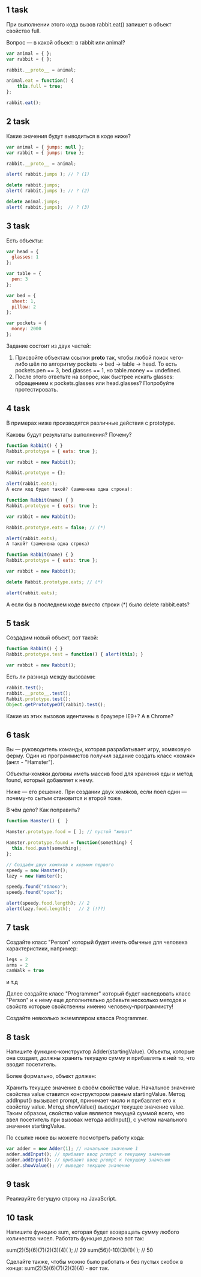 ## 1 task

При выполнении этого кода вызов rabbit.eat() запишет в объект свойство full.

Вопрос — в какой объект: в rabbit или animal?

```javascript
var animal = { };
var rabbit = { };

rabbit.__proto__ = animal;

animal.eat = function() {
    this.full = true;
};

rabbit.eat();
```

## 2 task

Какие значения будут выводиться в коде ниже?

```javascript
var animal = { jumps: null };
var rabbit = { jumps: true };

rabbit.__proto__ = animal;

alert( rabbit.jumps ); // ? (1)

delete rabbit.jumps;
alert( rabbit.jumps ); // ? (2)

delete animal.jumps;
alert( rabbit.jumps);  // ? (3)
```

## 3 task

Есть объекты:

```javascript
var head = {
  glasses: 1
};

var table = {
  pen: 3
};

var bed = {
  sheet: 1,
  pillow: 2
};

var pockets = {
  money: 2000
};
```

Задание состоит из двух частей:

1. Присвойте объектам ссылки __proto__ так, чтобы любой поиск чего-либо шёл по алгоритму pockets -&gt; bed -&gt; table -&gt; head. То есть pockets.pen == 3, bed.glasses == 1, но table.money == undefined.
2. После этого ответьте на вопрос, как быстрее искать glasses: обращением к pockets.glasses или head.glasses? Попробуйте протестировать.

## 4 task

В примерах ниже производятся различные действия с prototype.

Каковы будут результаты выполнения? Почему?

```javascript
function Rabbit() { }
Rabbit.prototype = { eats: true };

var rabbit = new Rabbit();

Rabbit.prototype = {};

alert(rabbit.eats);
А если код будет такой? (заменена одна строка):

function Rabbit(name) { }
Rabbit.prototype = { eats: true };

var rabbit = new Rabbit();

Rabbit.prototype.eats = false; // (*)

alert(rabbit.eats);
А такой? (заменена одна строка)

function Rabbit(name) { }
Rabbit.prototype = { eats: true };

var rabbit = new Rabbit();

delete Rabbit.prototype.eats; // (*)

alert(rabbit.eats);
```

А если бы в последнем коде вместо строки (*) было delete rabbit.eats?

## 5 task

Создадим новый объект, вот такой:

```javascript
function Rabbit() { }
Rabbit.prototype.test = function() { alert(this); }

var rabbit = new Rabbit();
```
Есть ли разница между вызовами:

```javascript
rabbit.test();
rabbit.__proto__.test();
Rabbit.prototype.test();
Object.getPrototypeOf(rabbit).test();
```

Какие из этих вызовов идентичны в браузере IE9+? А в Chrome?

## 6 task

Вы — руководитель команды, которая разрабатывает игру, хомяковую ферму. Один из программистов получил задание создать класс «хомяк» (англ - "Hamster").

Объекты-хомяки должны иметь массив food для хранения еды и метод found, который добавляет к нему.

Ниже — его решение. При создании двух хомяков, если поел один — почему-то сытым становится и второй тоже.

В чём дело? Как поправить?

```javascript
function Hamster() {  }

Hamster.prototype.food = [ ]; // пустой "живот"

Hamster.prototype.found = function(something) {
  this.food.push(something);
};

// Создаём двух хомяков и кормим первого
speedy = new Hamster();
lazy = new Hamster();

speedy.found("яблоко");
speedy.found("орех");

alert(speedy.food.length); // 2
alert(lazy.food.length);   // 2 (!??)
```

## 7 task

Создайте класс "Person" который будет иметь обычные для человека характеристики, например: 

```javascript
legs = 2
arms = 2
canWalk = true
```

и т.д

Далее создайте класс "Programmer" который будет наследовать класс "Person" и к нему еще дополнительно добавьте несколько методов и свойств которые свойственны именно человеку-программисту!

Создайте невколько экземпляром класса Programmer. 

## 8 task

Напишите функцию-конструктор Adder(startingValue).
Объекты, которые она создает, должны хранить текущую сумму и прибавлять к ней то, что вводит посетитель.

Более формально, объект должен:

Хранить текущее значение в своём свойстве value. Начальное значение свойства value ставится конструктором равным startingValue. Метод addInput() вызывает prompt, принимает число и прибавляет его к свойству value. Метод showValue() выводит текущее значение value. Таким образом, свойство value является текущей суммой всего, что ввел посетитель при вызовах метода addInput(), с учетом начального значения startingValue.

По ссылке ниже вы можете посмотреть работу кода:

```javascript
var adder = new Adder(1); // начальное значение 1
adder.addInput(); // прибавит ввод prompt к текущему значению
adder.addInput(); // прибавит ввод prompt к текущему значению
adder.showValue(); // выведет текущее значение
```

## 9 task

Реализуйте бегущую строку на JavaScript.

## 10 task

Напишите функцию sum, которая будет возвращать сумму любого количества чисел. Работать функция должна вот так:

sum(2)(5)(6)(7)(2)(3)(4)( ); // 29
sum(56)(-10)(3)(1)( ); // 50

Сделайте также, чтобы можно было работать и без пустых скобок в конце:
sum(2)(5)(6)(7)(2)(3)(4) - вот так.
